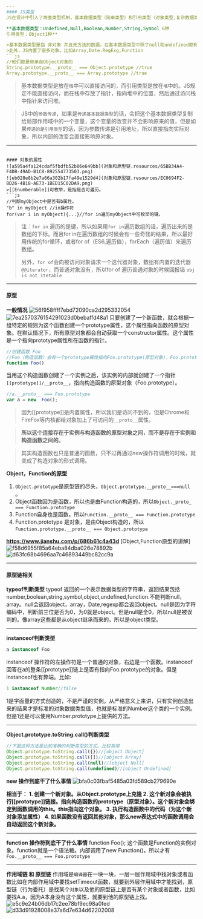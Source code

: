 ```yaml
---
#### JS类型
JS在设计中引入了两套类型机制，基本数据类型（简单类型）和引用类型（对象类型,复杂数据类型）。

**基本数据类型：Undefined,Null,Boolean,Number,String,Symbol 6种
引用类型：Object1种**

>基本数据类型是指 非对象 并且无方法的数据。在基本数据类型中除了null和undefined都有包裹这个基本数据类型的等价对象。String,Number,Boolean,Symbol。这个对象的ValueOf()方法返回基本类型值。
>此外，JS内置了很多对象。比如Array,Date.RegExg,Function
```js
//他们都是继承自Object对象的
String.prototype.__proto__ === Object.prototype //true
Array.prototype.__proto__ === Array.prototype //true
```
>基本数据类型是放在`栈`中可以直接访问的，而引用类型是放在`堆`中的。JS规定不能直接访问，而在栈中存放了指针，指向堆中的位置，然后通过访问栈中指针来访问堆。

>JS中的`参数传递`，如果是`传递基本数据类型`的话，会把这个基本数据类型复制给局部作用域中的一个变量，这个变量的改变并不会影响原来的值，但是如果`传递的是引用类型`的话，因为参数传递是引用地址，所以直接指向实际对象，所以内部的改变会直接影响原对象。

---
```

#### 对象的属性
![a595a4fa124cdaf5fbdfb52b06e649bb](对象和原型链.resources/65BB34A4-F4DB-49AD-B1C8-892554773503.png)
![eb028e8b2e7a66a302b17fa49e1529d4](对象和原型链.resources/EC0694F2-BD26-4B18-AE73-1BED15C02DA9.png)
>[[Enumberable]]可枚举，是指是否可遍历。
```js
//判断myObject中是否有b属性。 
"b" in myObject //in操作符
for(var i in myObject){...}//for in遍历myObject中可枚举的键。
```
>注：`for in` 遍历的是键，所以如果用`for in`遍历数组的话，遍历出来的是数组的下标。而且for in在遍历数组的时候会有一些奇怪的结果，所以最好用传统的for循环，或者for of（ES6,遍历值），forEach（遍历值）来遍历数组。
>
>另外，`for of`会向被访问对象请求一个迭代器对象，数组有内置的迭代器`@@iterator`，而普通对象没有，所以for of 遍历普通对象的时候回报错 `obj is not itetable`
---
#### 原型

**一般情况**
![56f958ffff7ebd72090ca2d295332054](对象和原型链.resources/507E1104-875D-4C92-B840-769F9CEB4285.png)
 ![7ea2570376154291023d0bebaffd48a1](对象和原型链.resources/281547385200_.pic.jpg)
只要创建了一个新函数，就会根据一组特定的规则为这个函数创建一个prototype属性，这个属性指向函数的原型对象。在默认情况下，所有原型对象都会自动获取一个constructor属性。这个属性是一个指向prototype属性所在函数的指针。
```js
//创建函数 Foo
//Foo（构造函数）会有一个prototype属性指向Foo.prototype(原型对象)，Foo.prototype（原型对象）会有一个属性constructor指向Foo（构造函数）。这个原型对象默认只会有一个constructor属性，其他属性都是从Object.prototype继承而来的。(这个原型对象是通过new Object()创建的)
function Foo()
```
当用这个构造函数创建了一个实例之后，该实例的内部就创建了一个指针`[[prototype]]/__proto__`，指向构造函数的原型对象（Foo.prototype）。
```js
//a.__proto__ === Foo.prototype
var a = new  Foo();
```

>因为[[prototype]]是内置属性，所以我们是访问不到的，但是Chrome和FireFox等内核都给对象加上了可访问的`__proto__`属性。

>**所以这个连接存在于实例与构造函数的原型对象之间，而不是存在于实例和构造函数之间的。**

>其实构造函数也只是普通的函数，只不过再通过new操作符调用的时候，就变成了构造对象的形式调用。




**Object，Function的原型**
1. `Object.prototype`是原型链的尽头，`Object.prototype.__proto__===null` 。
2. Object函数因为是函数，所以也是由Function构造的，所以`Object._proto_ === Function.prototype`
3. Function自身也是函数，所以`Function.__proto__ === Function.prototype`
4. Function.prototype 是对象，是由Object构造的，所以`Function.prototype.__proto__ === Object.prototype`

**https://www.jianshu.com/p/686b61c4a43d** [Object,Function原型的讲解]
![f58d6955f85a64eba84dba026e78892b](对象和原型链.resources/原型链.jpg)
![d63fc68b4696aa7c46893449bc82cc9a](对象和原型链.resources/291547385201_.pic.jpg)

---
#### 原型链相关
**typeof判断类型**
typeof 返回的一个表示数据类型的字符串，返回结果包括number,boolean,string,symbol,object,undefined,function.不能判断null，array。null会返回object，array，Date,regexp都会返回object。null是因为字符编码中，判断前三位是否为0，为0就是object。但是null是全0，所以null是被误判的。像array这些都是从object继承而来的。所以是object类型。

---
**instanceof判断类型**
```js
a instanceof Foo
```
instanceof 操作符的左操作符是一个普通的对象，右边是一个函数。instanceof回答在a的整条[[prototype]]链上是否有指向Foo.prototype的对象。但是instanceof也有弊端。比如:
```js
1 instanceof Number//false
```
1是字面量的方式创造的，不是严谨的实例。从严格意义上来讲，只有实例创造出来的结果才是标准的对象数据类型值，也就是标准的Number这个类的一个实例。但是1还是可以使用Number.prototype上提供的方法。

----
**Object.prototype.toString.call()判断类型**
```js
//下面这种方法是比较准确的判断类型的方式。比较常用
Object.prototype.toString.call({})//[object Object]
Object.prototype.toString.call([])//[object Array]
Object.prototype.toString.call(null)//[object Null]
Object.prototype.toString.call(undefined)//[object Undefined]
```


**new 操作到底干了什么事情**
![bfa0c03fbaf5485a03fd589cb279690e](对象和原型链.resources/6B8D0C99-A7AA-434B-B5A1-72B265E09157.png)

**相当于：**
**1. 创建一个新对象。从Object.prototype上克隆
2. 这个新对象会被执行[[prototype]]链接。指向构造函数的prototype（原型对象）。这个新对象会绑定到函数调用的this。this指向这个对象。 
3. 执行构造函数中的代码（为这个新对象添加属性）
4. 如果函数没有返回其他对象，那么new表达式中的函数调用会自动返回这个新对象。**

---
**function 操作符到底干了什么事情**
function Foo();
这个函数是Function的实例对象。function就是一个语法糖。内部调用了new Function()。所以才有`Foo.__proto__ === Foo.prototype`

---
**作用域链 和 原型链**
作用域是`编译器`在一块一块，一层一层作用域中找对象或者函数比如在内部作用域中要找setTimeout函数，就要到外层作用域中才能找到，原型链（行为委托）是找某个`对象`以及他的原型链上是否有某个对象或者函数，比如要找A.a，因为A本身没有这个属性，就要到他的原型链上找。
![e5c9e24b06db17c2ee78bf9ec98a0fed](对象和原型链.resources/311547387249_.pic_hd.jpg)
![d33d91928008e37a6d7e634d62202008](对象和原型链.resources/301547387248_.pic_hd.jpg)
